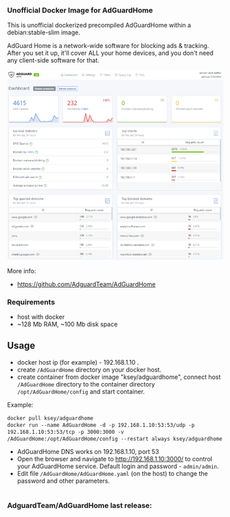 ### Unofficial Docker Image for AdGuardHome
This is unofficial dockerized precompiled AdGuardHome within a debian:stable-slim image.

AdGuard Home is a network-wide software for blocking ads & tracking. After you set it up, it'll cover ALL your home devices, and you don't need any client-side software for that.

![AdGuardHome](https://raw.githubusercontent.com/MrKsey/AdGuardHome/master/adh.PNG)

More info:
- https://github.com/AdguardTeam/AdGuardHome

### Requirements

* host with docker
* ~128 Mb RAM, ~100 Mb disk space 

## Usage

* docker host ip (for example) - 192.168.1.10 .
* create ```/AdGuardHome``` directory on your docker host.
* create container from docker image "ksey/adguardhome", connect host ```/AdGuardHome``` directory to the container directory ```/opt/AdGuardHome/config``` and start container.

Example:
```
docker pull ksey/adguardhome
docker run --name AdGuardHome -d -p 192.168.1.10:53:53/udp -p 192.168.1.10:53:53/tcp -p 3000:3000 -v /AdGuardHome:/opt/AdGuardHome/config --restart always ksey/adguardhome
```

* AdGuardHome DNS works on 192.168.1.10, port 53
* Open the browser and navigate to http://192.168.1.10:3000/ to control your AdGuardHome service. Default login and password - ```admin/admin```.
* Edit file ```/AdGuardHome/AdGuardHome.yaml``` (on the host) to change the password and other parameters.

# #
### AdguardTeam/AdGuardHome last release:
